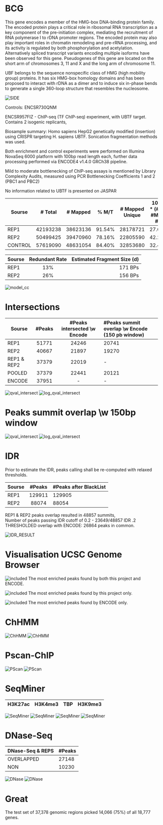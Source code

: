 # BCG

This gene encodes a member of the HMG-box DNA-binding protein family. The encoded protein plays a critical role in ribosomal RNA transcription as a key component of the pre-initiation complex, mediating the recruitment of RNA polymerase I to rDNA promoter regions. The encoded protein may also play important roles in chromatin remodeling and pre-rRNA processing, and its activity is regulated by both phosphorylation and acetylation. Alternatively spliced transcript variants encoding multiple isoforms have been observed for this gene. Pseudogenes of this gene are located on the short arm of chromosomes 3, 11 and X and the long arm of chromosome 11.

UBF belongs to the sequence nonspecific class of HMG (high mobility group) proteins. It has six HMG-box homology domains and has been proposed to interact with rDNA as a dimer and to induce six in-phase bends to generate a single 360-loop structure that resembles the nucleosome.

![SIDE](./data/assets/side1.png)

Controls: ENCSR730QNM

ENCSR957FIZ - ChIP-seq (TF ChIP-seq) experiment, with UBTF target.
Contains 2 isogenic replicants,  

Biosample summary: Homo sapiens HepG2 genetically modified (insertion) using CRISPR targeting H. sapiens UBTF. Sonication fragmentation methods was used.  

Both enrichment and control experiments were performed on Illumina NovaSeq 6000 platform with 100bp read length each, further data processing performed via ENCODE4 v1.4.0 GRCh38 pipeline.

Mild to moderate bottlenecking of ChIP-seq assays is mentioned by Library Complexity Audits, measured using PCR Bottlenecking Coefficients 1 and 2 (PBC1 and PBC2)

No information related to UBTF is presented on JASPAR

| Sourse   |      # Total  |  # Mapped     |   % M/T       |    # Mapped Unique | 100% * (#M - #MU) / #M |   PBC1        |   PBC2       |
|----------|:-------------:|:-------------:|:-------------:|:------------------:|:----------------------:|:-------------:|-------------:|
| REP1     |  42193238     | 38623136      | 91.54%        |    28178721        |  27.04%                |   PBC1        |   PBC2       |
| REP2     |    50499425   |   39470960    | 78.16%        |    22805590        |  42.22%                |   PBC1        |   PBC2       |
| CONTROL  |    57619090   |   48631054    | 84.40%        |    32853680        |  32.44%                |   PBC1        |   PBC2       |

| Sourse   | Redundant Rate   |  Estimated Fragment Size (d) |
|----------|:----------------:|-----------------------------:|
| REP1     |  13%             |  171 BPs                     | 
| REP2     |  26%             |  156 BPs                     |

![model_cc](./data/assets/MODELCC.png)

# Intersections

| Sourse      |  #Peaks       | #Peaks intersected \w Encode  | #Peaks summit overlap \w Encode (150 pb window) |
|-------------|:-------------:|:-----------------------------:|:-----------------------------|
| REP1        |   51771       |         24246                 |         20741            | 
| REP2        |   40667       |         21897                 |         19270            |
| REP1 & REP2 |   37379       |         22019                 |         -                |
| POOLED      |   37379       |         22441                 |         20121            |
| ENCODE      |   37951       |         -                     |         -                |


![qval_intersect](./data/assets/qval_intersect.png)
![log_qval_intersect](./data/assets/log_qval_intersect.png)

# Peaks summit overlap \w 150bp window


![qval_intersect](./data/assets/ps_qval_intersect.png)
![log_qval_intersect](./data/assets/log_ps_qval_intersect.png)

# IDR

Prior to estimate the IDR, peaks calling shall be re-computed with relaxed thresholds.

| Sourse      |  #Peaks       | #Peaks after BlackList  |
|-------------|:-------------:|:------------------------|
| REP1        |   129911      |         129905          |
| REP2        |   88074       |         88054           |

REP1 & REP2 peaks overlap resulted in 48857 summits,  
Number of peaks passing IDR cutoff of 0.2 - 23649/48857
IDR .2 THRESHOLDED overlap with ENCODE: 26864 peaks in common.

![IDR_RESULT](./data/assets/IDR_RESULT.png)

# Visualisation UCSC Genome Browser
![included](./data/assets/1st_both.png)
The most enriched peaks found by both this project and ENCODE.

![included](./data/assets/exclude.png)
The most enriched peaks found by this project only.

![included](./data/assets/non_included.png)
The most enriched peaks found by ENCODE only.

# ChHMM
![ChHMM](./data/assets/HMM_full.png)
![ChHMM](./data/assets/HMM_groupped.png)

# Pscan-ChIP
![PScan](./data/assets/pscan1.png)
![PScan](./data/assets/pscan2.png)

# SeqMiner
| H3K27ac | H3K4me3 | TBP | H3K9me3 |
|----------|:-------------:|:-------------:|:-------------|

![SeqMiner](./data/assets/profilefull.png)
![SeqMiner](./data/assets/profheat.png)
![SeqMiner](./data/assets/profile.png)
![SeqMiner](./data/assets/clusteredprofile.png)

# DNase-Seq
| DNase-Seq & REPS |  #Peaks       |
|------------------|:--------------|
| OVERLAPPED       |   27148       |
| NON              |   10230       |

![DNase](./data/assets/dnase_qval_intersect.png)
![DNase](./data/assets/log_dnase_qval_intersect.png)

# Great
The test set of 37,378 genomic regions picked 14,066 (75%) of all 18,777 genes.
